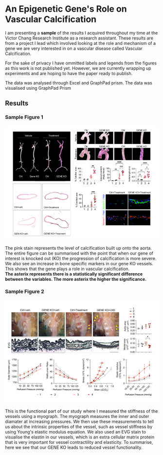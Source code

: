 # An Epigenetic Gene's Role on Vascular Calcification
  
I am presenting a __sample__ of the results I acquired throughout my time at the Victor Chang Research Institute as a research assistant. These results are from a project I lead which involved looking at the role and mechanism of a gene we are very interested in on a vascular disease called Vascular Calcification.  

For the sake of privacy I have ommitted labels and legends from the figures as this work is not published yet. However, we are currently wrapping up experiments and are hoping to have the paper ready to publish.  

The data was analysed through Excel and GraphPad prism. The data was visualised using GraphPad Prism

## Results
### Sample Figure 1
![This is an image](https://github.com/joshuadunn1/Genes-Role-on-Vascular-Calcification/blob/main/Figure2_GIT_Cropped.png)

The pink stain represents the level of calcification built up onto the aorta. The entire figure can be summarised with the point that when our gene of interest is knocked out (KO) the progression of calcification is more severe. We also see an increase in bone specific markers in our gene KO vessels. This shows that the gene plays a role in vascular calcification.  
__The asterix represents there is a statistically significant difference between the variables. The more asterix the higher the significance.__

### Sample Figure 2
![Image 2](https://github.com/joshuadunn1/Genes-Role-on-Vascular-Calcification/blob/main/Figure%203_GIT_Cropped_comp.png)

This is the functional part of our study where I measured the stiffness of the vessels using a myograph. The myograph measures the inner and outer diamater at increasing pressures. We then use these measurements to tell us about the intrinsic properties of the vessel, such as vessel stiffness by using Young's elastic modulus equation. We also used an EVG stain to visualise the elastin in our vessels, which is an extra cellular matrix protein that is very important for vessel contractility and elasticity. 
To summarise, here we see that our GENE KO leads to reduced vessel functionality.
